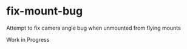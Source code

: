 # fix-mount-bug
Attempt to fix camera angle bug when unmounted from flying mounts

Work in Progress
